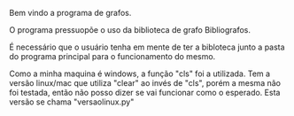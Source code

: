 Bem vindo a programa de grafos.

O programa pressuopõe o uso da biblioteca de grafo Bibliografos. 

É necessário que o usuário tenha em mente de ter a bibloteca junto a pasta do programa principal para o funcionamento do mesmo.

Como a minha maquina é windows, a função "cls" foi a utilizada. Tem a versão linux/mac que utiliza "clear" ao invés de "cls", porém a mesma não foi testada, 
então não posso dizer se vai funcionar como o esperado. Esta versão se chama "versaolinux.py"

